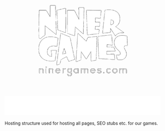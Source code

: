 <!--suppress ALL -->

<p align="center">
    <a href="https://www.ninergames.com/" target="_blank">
        <img src="LOGO.png" alt="Logo of Niner Games" width="300" height="314">
    </a>
</p>

<p align="center">
    <img src="LOGO.svg" width="600" height="63" alt="Animated Title">
</p>

Hosting structure used for hosting all pages, SEO stubs etc. for our games.
